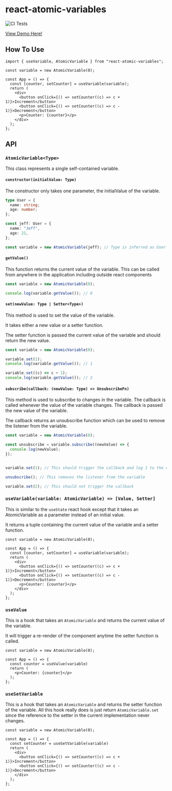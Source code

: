 # react-atomic-variables

![CI Tests](https://github.com/abir-taheer/react-atomic-variables/actions/workflows/node.js.yml/badge.svg)

[View Demo Here!](https://react-atomic-variables.vercel.app/)

## How To Use

```tsx
import { useVariable, AtomicVariable } from "react-atomic-variables";

const variable = new AtomicVariable(0);

const App = () => {
  const [counter, setCounter] = useVariable(variable);
  return (
    <div>
      <button onClick={() => setCounter((c) => c + 1)}>Increment</button>
      <button onClick={() => setCounter((c) => c - 1)}>Decrement</button>
      <p>Counter: {counter}</p>
    </div>
  );
};
```

## API

### `AtomicVariable<Type>`

This class represents a single self-contained variable.

#### `constructor(initialValue: Type)`

The constructor only takes one parameter, the initialValue of the variable.

```typescript
type User = {
  name: string;
  age: number;
};

const jeff: User = {
  name: "Jeff",
  age: 21,
};

const variable = new AtomicVariable(jeff); // Type is inferred as User
```

#### `getValue()`

This function returns the current value of the variable. This can be called from anywhere in the application including outside react components

```typescript
const variable = new AtomicVariable(0);

console.log(variable.getValue()); // 0
```

#### `set(newValue: Type | Setter<Type>)`

This method is used to set the value of the variable.

It takes either a new value or a setter function.

The setter function is passed the current value of the variable and should return the new value.

```typescript
const variable = new AtomicVariable(0);

variable.set(1);
console.log(variable.getValue()); // 1

variable.set((c) => c + 1);
console.log(variable.getValue()); // 2
```

#### `subscribe(callback: (newValue: Type) => UnsubscribeFn)`
This method is used to subscribe to changes in the variable. The callback is called whenever the value of the variable changes. 
The callback is passed the new value of the variable.

The callback returns an unsubscribe function which can be used to remove the listener from the variable.

```typescript
const variable = new AtomicVariable(0);

const unsubscribe = variable.subscribe((newValue) => {
  console.log(newValue);
});


variable.set(1); // This should trigger the callback and log 1 to the console

unsubscribe(); // This removes the listener from the variable

variable.set(2); // This should not trigger the callback
```

### `useVariable(variable: AtomicVariable) => [Value, Setter]`

This is similar to the `useState` react hook except that it takes an AtomicVariable as a parameter instead of an initial value.

It returns a tuple containing the current value of the variable and a setter function.

```tsx
const variable = new AtomicVariable(0);

const App = () => {
  const [counter, setCounter] = useVariable(variable);
  return (
    <div>
      <button onClick={() => setCounter((c) => c + 1)}>Increment</button>
      <button onClick={() => setCounter((c) => c - 1)}>Decrement</button>
      <p>Counter: {counter}</p>
    </div>
  );
};
```


### `useValue`
This is a hook that takes an `AtomicVariable` and returns the current value of the variable. 

It will trigger a re-render of the component anytime the setter function is called.

```tsx
const variable = new AtomicVariable(0);

const App = () => {
  const counter = useValue(variable)
  return (
    <p>Counter: {counter}</p>
  );
};
```

### `useSetVariable`
This is a hook that takes an `AtomicVariable` and returns the setter function of the variable.
All this hook really does is just return `AtomicVariable.set` since the reference to the setter in the current implementation never changes.

```tsx
const variable = new AtomicVariable(0);

const App = () => {
  const setCounter = useSetVariable(variable)
  return (
    <div>
      <button onClick={() => setCounter((c) => c + 1)}>Increment</button>
      <button onClick={() => setCounter((c) => c - 1)}>Decrement</button>
    </div>
  );
};
```